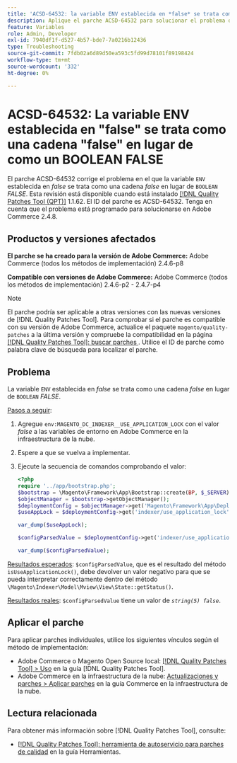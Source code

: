 ```yaml
---
title: 'ACSD-64532: la variable ENV establecida en *false* se trata como una cadena *false* en lugar de como un BOOLEAN *FALSE*'
description: Aplique el parche ACSD-64532 para solucionar el problema de Adobe Commerce donde una variable "ENV" configurada como *false* se trata como una cadena *false* en lugar de como un valor BOOLEANO *FALSE*.
feature: Variables
role: Admin, Developer
exl-id: 7940df1f-d527-4b57-bde7-7a0216b12436
type: Troubleshooting
source-git-commit: 7fdb02a6d89d50ea593c5fd99d78101f89198424
workflow-type: tm+mt
source-wordcount: '332'
ht-degree: 0%

---
```


# ACSD-64532: La variable ENV establecida en &quot;false&quot; se trata como una cadena &quot;false&quot; en lugar de como un BOOLEAN FALSE

El parche ACSD-64532 corrige el problema en el que la variable `ENV` establecida en *false* se trata como una cadena *false* en lugar de `BOOLEAN` *FALSE*. Esta revisión está disponible cuando está instalado [[!DNL Quality Patches Tool (QPT)]](/help/tools/quality-patches-tool/quality-patches-tool-to-self-serve-quality-patches.md) 1.1.62. El ID del parche es ACSD-64532. Tenga en cuenta que el problema está programado para solucionarse en Adobe Commerce 2.4.8.

## Productos y versiones afectados

**El parche se ha creado para la versión de Adobe Commerce:**
Adobe Commerce (todos los métodos de implementación) 2.4.6-p8

**Compatible con versiones de Adobe Commerce:**
Adobe Commerce (todos los métodos de implementación) 2.4.6-p2 - 2.4.7-p4

>[!NOTE]
>
>El parche podría ser aplicable a otras versiones con las nuevas versiones de [!DNL Quality Patches Tool]. Para comprobar si el parche es compatible con su versión de Adobe Commerce, actualice el paquete `magento/quality-patches` a la última versión y compruebe la compatibilidad en la página [[!DNL Quality Patches Tool]: buscar parches &#x200B;](https://experienceleague.adobe.com/tools/commerce-quality-patches/index.html?lang=es). Utilice el ID de parche como palabra clave de búsqueda para localizar el parche.

## Problema

La variable `ENV` establecida en *false* se trata como una cadena *false* en lugar de `BOOLEAN` *FALSE*.

<u>Pasos a seguir</u>:
1. Agregue `env:MAGENTO_DC_INDEXER__USE_APPLICATION_LOCK` con el valor *false* a las variables de entorno en Adobe Commerce en la infraestructura de la nube.
1. Espere a que se vuelva a implementar.
1. Ejecute la secuencia de comandos comprobando el valor:

   ```php
   <?php
   require '../app/bootstrap.php';
   $bootstrap = \Magento\Framework\App\Bootstrap::create(BP, $_SERVER);
   $objectManager = $bootstrap->getObjectManager();
   $deploymentConfig = $objectManager->get('Magento\Framework\App\DeploymentConfig');
   $useAppLock = $deploymentConfig->get('indexer/use_application_lock');
   
   var_dump($useAppLock);
   
   $configParsedValue = $deploymentConfig->get('indexer/use_application_lock') ?: false;
   
   var_dump($configParsedValue); 
   ```

<u>Resultados esperados</u>:
`$configParsedValue`, que es el resultado del método `isUseApplicationLock()`, debe devolver un valor negativo para que se pueda interpretar correctamente dentro del método `\Magento\Indexer\Model\Mview\View\State::getStatus()`.

<u>Resultados reales</u>:
`$configParsedValue` tiene un valor de *`string(5) false`*.

## Aplicar el parche

Para aplicar parches individuales, utilice los siguientes vínculos según el método de implementación:

* Adobe Commerce o Magento Open Source local: [[!DNL Quality Patches Tool] > Uso](/help/tools/quality-patches-tool/usage.md) en la guía [!DNL Quality Patches Tool].
* Adobe Commerce en la infraestructura de la nube: [Actualizaciones y parches > Aplicar parches](https://experienceleague.adobe.com/docs/commerce-cloud-service/user-guide/develop/upgrade/apply-patches.html?lang=es) en la guía Commerce en la infraestructura de la nube.

## Lectura relacionada

Para obtener más información sobre [!DNL Quality Patches Tool], consulte:
* [[!DNL Quality Patches Tool]: herramienta de autoservicio para parches de calidad](/help/tools/quality-patches-tool/quality-patches-tool-to-self-serve-quality-patches.md) en la guía Herramientas.
